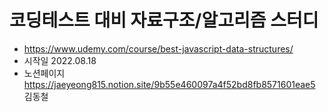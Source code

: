 # 코딩테스트 대비 자료구조/알고리즘 스터디

-   https://www.udemy.com/course/best-javascript-data-structures/
-   시작일 2022.08.18
-   노션페이지
    https://jaeyeong815.notion.site/9b55e460097a4f52bd8fb8571601eae5
    김동철
